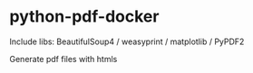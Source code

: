 # python-pdf-docker

Include libs: BeautifulSoup4 / weasyprint / matplotlib / PyPDF2

Generate pdf files with htmls
